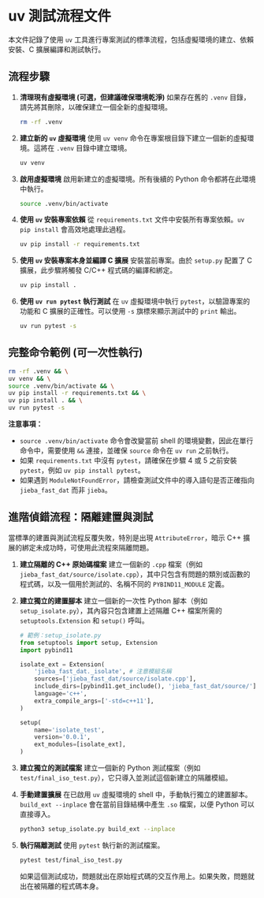 # uv 測試流程文件

本文件記錄了使用 `uv` 工具進行專案測試的標準流程，包括虛擬環境的建立、依賴安裝、C 擴展編譯和測試執行。

## 流程步驟

1.  **清理現有虛擬環境 (可選，但建議確保環境乾淨)**
    如果存在舊的 `.venv` 目錄，請先將其刪除，以確保建立一個全新的虛擬環境。
    ```bash
    rm -rf .venv
    ```

2.  **建立新的 `uv` 虛擬環境**
    使用 `uv venv` 命令在專案根目錄下建立一個新的虛擬環境。這將在 `.venv` 目錄中建立環境。
    ```bash
    uv venv
    ```

3.  **啟用虛擬環境**
    啟用新建立的虛擬環境。所有後續的 Python 命令都將在此環境中執行。
    ```bash
    source .venv/bin/activate
    ```

4.  **使用 `uv` 安裝專案依賴**
    從 `requirements.txt` 文件中安裝所有專案依賴。`uv pip install` 會高效地處理此過程。
    ```bash
    uv pip install -r requirements.txt
    ```

5.  **使用 `uv` 安裝專案本身並編譯 C 擴展**
    安裝當前專案。由於 `setup.py` 配置了 C 擴展，此步驟將觸發 C/C++ 程式碼的編譯和綁定。
    ```bash
    uv pip install .
    ```

6.  **使用 `uv run pytest` 執行測試**
    在 `uv` 虛擬環境中執行 `pytest`，以驗證專案的功能和 C 擴展的正確性。可以使用 `-s` 旗標來顯示測試中的 `print` 輸出。
    ```bash
    uv run pytest -s
    ```

## 完整命令範例 (可一次性執行)

```bash
rm -rf .venv && \
uv venv && \
source .venv/bin/activate && \
uv pip install -r requirements.txt && \
uv pip install . && \
uv run pytest -s
```

**注意事項：**
*   `source .venv/bin/activate` 命令會改變當前 shell 的環境變數，因此在單行命令中，需要使用 `&&` 連接，並確保 `source` 命令在 `uv run` 之前執行。
*   如果 `requirements.txt` 中沒有 `pytest`，請確保在步驟 4 或 5 之前安裝 `pytest`，例如 `uv pip install pytest`。
*   如果遇到 `ModuleNotFoundError`，請檢查測試文件中的導入語句是否正確指向 `jieba_fast_dat` 而非 `jieba`。

## 進階偵錯流程：隔離建置與測試

當標準的建置與測試流程反覆失敗，特別是出現 `AttributeError`，暗示 C++ 擴展的綁定未成功時，可使用此流程來隔離問題。

1.  **建立隔離的 C++ 原始碼檔案**
    建立一個新的 `.cpp` 檔案（例如 `jieba_fast_dat/source/isolate.cpp`），其中只包含有問題的類別或函數的程式碼，以及一個用於測試的、名稱不同的 `PYBIND11_MODULE` 定義。

2.  **建立獨立的建置腳本**
    建立一個新的一次性 Python 腳本（例如 `setup_isolate.py`），其內容只包含建置上述隔離 C++ 檔案所需的 `setuptools.Extension` 和 `setup()` 呼叫。

    ```python
    # 範例：setup_isolate.py
    from setuptools import setup, Extension
    import pybind11

    isolate_ext = Extension(
        'jieba_fast_dat._isolate', # 注意模組名稱
        sources=['jieba_fast_dat/source/isolate.cpp'],
        include_dirs=[pybind11.get_include(), 'jieba_fast_dat/source/'],
        language='c++',
        extra_compile_args=['-std=c++11'],
    )

    setup(
        name='isolate_test',
        version='0.0.1',
        ext_modules=[isolate_ext],
    )
    ```

3.  **建立獨立的測試檔案**
    建立一個新的 Python 測試檔案（例如 `test/final_iso_test.py`），它只導入並測試這個新建立的隔離模組。

4.  **手動建置擴展**
    在已啟用 `uv` 虛擬環境的 shell 中，手動執行獨立的建置腳本。`build_ext --inplace` 會在當前目錄結構中產生 `.so` 檔案，以便 Python 可以直接導入。
    ```bash
    python3 setup_isolate.py build_ext --inplace
    ```

5.  **執行隔離測試**
    使用 `pytest` 執行新的測試檔案。
    ```bash
    pytest test/final_iso_test.py
    ```
    如果這個測試成功，問題就出在原始程式碼的交互作用上。如果失敗，問題就出在被隔離的程式碼本身。